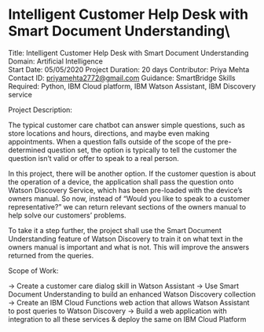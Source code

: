 # Intelligent Customer Help Desk with Smart Document Understanding\

Title: Intelligent Customer Help Desk with Smart Document Understanding\
Domain: Artificial Intelligence \
Start Date: 05/05/2020
Project Duration: 20 days
Contributor: Priya Mehta 
Contact ID: priyamehta2772@gmail.com
Guidance: SmartBridge
Skills Required: Python, IBM Cloud platform, IBM Watson Assistant, IBM Discovery service

Project Description:

The typical customer care chatbot can answer simple questions, such as store locations and hours, directions, and maybe even making appointments. When a question falls outside of the scope of the pre-determined question set, the option is typically to tell the customer the question isn’t valid or offer to speak to a real person.

In this project, there will be another option. If the customer question is about the operation of a device, the application shall pass the question onto Watson Discovery Service, which has been pre-loaded with the device’s owners manual. So now, instead of “Would you like to speak to a customer representative?” we can return relevant sections of the owners manual to help solve our customers’ problems.

To take it a step further, the project shall use the Smart Document Understanding feature of Watson Discovery to train it on what text in the owners manual is important and what is not. This will improve the answers returned from the queries.

Scope of Work:

-> Create a customer care dialog skill in Watson Assistant
-> Use Smart Document Understanding to build an enhanced Watson Discovery collection
-> Create an IBM Cloud Functions web action that allows Watson Assistant to post queries to Watson Discovery
-> Build a web application with integration to all these services & deploy the same on IBM Cloud Platform


